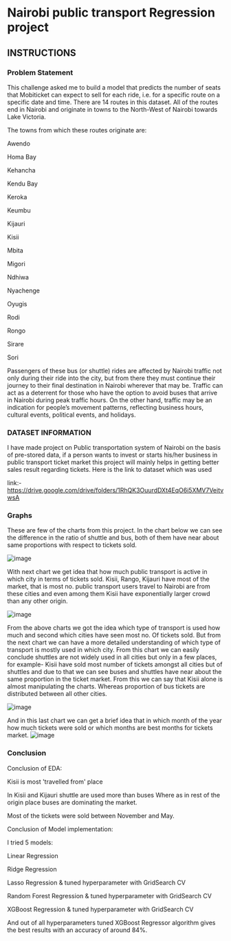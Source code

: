 # Nairobi public transport Regression project
## INSTRUCTIONS
### Problem Statement
This challenge asked me to build a model that predicts the number of seats that Mobiticket can expect to sell for each ride, i.e. for a specific route on a specific date and time. There are 14 routes in this dataset. All of the routes end in Nairobi and originate in towns to the North-West of Nairobi towards Lake Victoria.

The towns from which these routes originate are:

Awendo

Homa Bay

Kehancha

Kendu Bay

Keroka

Keumbu

Kijauri

Kisii

Mbita

Migori

Ndhiwa

Nyachenge

Oyugis

Rodi

Rongo

Sirare

Sori

Passengers of these bus (or shuttle) rides are affected by Nairobi traffic not only during their ride into the city, but from there they must continue their journey to their final destination in Nairobi wherever that may be. Traffic can act as a deterrent for those who have the option to avoid buses that arrive in Nairobi during peak traffic hours. On the other hand, traffic may be an indication for people’s movement patterns, reflecting business hours, cultural events, political events, and holidays.

### DATASET INFORMATION
I have made project on Public transportation system of Nairobi on the basis of pre-stored data, if a person wants to invest or starts his/her business in public transport ticket market this project will mainly helps in getting better sales result regarding tickets. Here is the link to dataset which was used

link:-https://drive.google.com/drive/folders/1RhQK3OuurdDXt4EqO6i5XMV7VeitvwsA

### Graphs
These are few of the charts from this project. In the chart below we can see the difference in the ratio of shuttle and bus, both of them have near about same proportions with respect to  tickets sold.

![image](https://github.com/jaydeepjadav/nairobi-public-transport-Regression-project-/assets/120647862/14469b1a-c93a-4719-9da3-ed2c8ff1539a)


With next chart we get idea that how much public transport is active in which city in terms of tickets sold. Kisii, Rango, Kijauri have most of the market, that is most no. public transport users travel to Nairobi are from these cities and even among them Kisii have exponentially larger crowd than any other origin.

![image](https://github.com/jaydeepjadav/nairobi-public-transport-Regression-project-/assets/120647862/c845a3a6-34ec-4139-b7ce-1db934d5a4b5)


From the above charts we got the idea which type of transport is used how much and second which cities have seen most no. Of tickets sold. But from the next chart we can have a more detailed understanding of which type of transport is mostly used in which city.
From this chart we can easily conclude shuttles are not widely used in all cities but only in a few places, for example- Kisii have sold most number of tickets amongst all cities but of shuttles and due to that we can see buses and shuttles have near about the same proportion in the ticket market. From this we can say that Kisii alone is almost manipulating the charts. Whereas proportion of bus tickets are distributed between all other cities.

![image](https://github.com/jaydeepjadav/nairobi-public-transport-Regression-project-/assets/120647862/66d957bb-a60d-4f6d-a5b8-2603f592c734)


And in this last chart we can get a brief idea that in which month of the year how much tickets were sold or which months are best months for tickets market.
![image](https://github.com/jaydeepjadav/nairobi-public-transport-Regression-project-/assets/120647862/fcbba85a-4568-4698-aa3a-c05767ae38ee)

### Conclusion
Conclusion of EDA:

Kisii is most 'travelled from' place

In Kisii and Kijauri shuttle are used more than buses Where as in rest of the origin place buses are dominating the market.

Most of the tickets were sold between November and May.

Conclusion of Model implementation:

I tried 5 models:

Linear Regression

Ridge Regression

Lasso Regression & tuned hyperparameter with GridSearch CV

Random Forest Regression & tuned hyperparameter with GridSearch CV

XGBoost Regression & tuned hyperparameter with GridSearch CV

And out of all hyperparameters tuned XGBoost Regressor algorithm gives the best results with an accuracy of around 84%.
